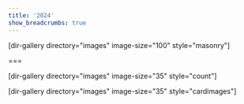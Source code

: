 ```yaml
---
title: '2024'
show_breadcrumbs: true
---
```


[dir-gallery directory="images" image-size="100" style="masonry"]

===

[dir-gallery directory="images" image-size="35" style="count"]

[dir-gallery directory="images" image-size="35" style="cardimages"]
